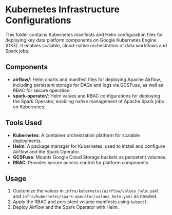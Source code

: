 # Kubernetes Infrastructure Configurations

This folder contains Kubernetes manifests and Helm configuration files for deploying key data platform components on Google Kubernetes Engine (GKE). It enables scalable, cloud-native orchestration of data workflows and Spark jobs.

## Components

- **airflow/**: Helm charts and manifest files for deploying Apache Airflow, including persistent storage for DAGs and logs via GCSFuse, as well as RBAC for secure operation.
- **spark-operator/**: Helm values and RBAC configurations for deploying the Spark Operator, enabling native management of Apache Spark jobs on Kubernetes.

## Tools Used

- **Kubernetes**: A container orchestration platform for scalable deployments.
- **Helm**: A package manager for Kubernetes, used to install and configure Airflow and the Spark Operator.
- **GCSFuse**: Mounts Google Cloud Storage buckets as persistent volumes.
- **RBAC**: Provides secure access control for platform components.

## Usage

1. Customize the values in `infra/kubernetes/airflow/values_helm.yaml` and `infra/kubernetes/spark-operator/values_helm.yaml` as needed.
2. Apply the RBAC and persistent volume manifests using `kubectl`.
3. Deploy Airflow and the Spark Operator with Helm.

